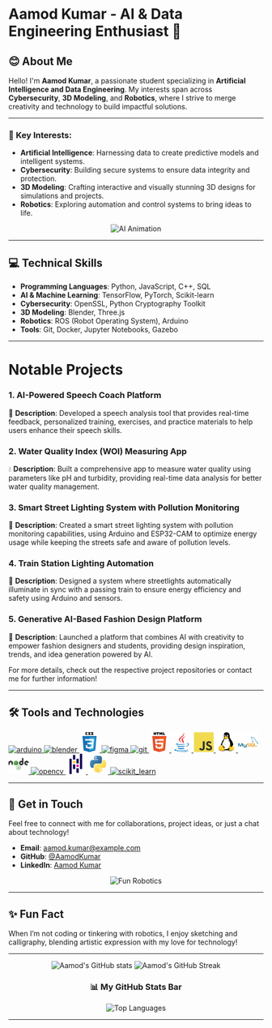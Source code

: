 # Aamod Kumar - AI & Data Engineering Enthusiast 🚀

## 😊 About Me

Hello! I'm **Aamod Kumar**, a passionate student specializing in **Artificial Intelligence and Data Engineering**. My interests span across **Cybersecurity**, **3D Modeling**, and **Robotics**, where I strive to merge creativity and technology to build impactful solutions.

---

### 🧠 Key Interests:

- **Artificial Intelligence**: Harnessing data to create predictive models and intelligent systems.
- **Cybersecurity**: Building secure systems to ensure data integrity and protection.
- **3D Modeling**: Crafting interactive and visually stunning 3D designs for simulations and projects.
- **Robotics**: Exploring automation and control systems to bring ideas to life.

<div align="center">
  <img src="https://media.giphy.com/media/L1R1tvI9svkIWwpVYr/giphy.gif" alt="AI Animation" width="300"/>
</div>

---

## 💻 Technical Skills

- **Programming Languages**: Python, JavaScript, C++, SQL
- **AI & Machine Learning**: TensorFlow, PyTorch, Scikit-learn
- **Cybersecurity**: OpenSSL, Python Cryptography Toolkit
- **3D Modeling**: Blender, Three.js
- **Robotics**: ROS (Robot Operating System), Arduino
- **Tools**: Git, Docker, Jupyter Notebooks, Gazebo

---

# Notable Projects

### 1. **AI-Powered Speech Coach Platform**  
🎤 **Description**: Developed a speech analysis tool that provides real-time feedback, personalized training, exercises, and practice materials to help users enhance their speech skills.

### 2. **Water Quality Index (WOI) Measuring App**  
💧 **Description**: Built a comprehensive app to measure water quality using parameters like pH and turbidity, providing real-time data analysis for better water quality management.

### 3. **Smart Street Lighting System with Pollution Monitoring**  
🚦 **Description**: Created a smart street lighting system with pollution monitoring capabilities, using Arduino and ESP32-CAM to optimize energy usage while keeping the streets safe and aware of pollution levels.

### 4. **Train Station Lighting Automation**  
🚉 **Description**: Designed a system where streetlights automatically illuminate in sync with a passing train to ensure energy efficiency and safety using Arduino and sensors.

### 5. **Generative AI-Based Fashion Design Platform**  
👗 **Description**: Launched a platform that combines AI with creativity to empower fashion designers and students, providing design inspiration, trends, and idea generation powered by AI.

For more details, check out the respective project repositories or contact me for further information!

---

## 🛠️ Tools and Technologies

<p align="left">
  <a href="https://www.arduino.cc/" target="_blank" rel="noreferrer"> <img src="https://cdn.worldvectorlogo.com/logos/arduino-1.svg" alt="arduino" width="40" height="40"/> </a>
  <a href="https://www.blender.org/" target="_blank" rel="noreferrer"> <img src="https://download.blender.org/branding/community/blender_community_badge_white.svg" alt="blender" width="40" height="40"/> </a>
  <a href="https://www.w3schools.com/css/" target="_blank" rel="noreferrer"> <img src="https://raw.githubusercontent.com/devicons/devicon/master/icons/css3/css3-original-wordmark.svg" alt="css3" width="40" height="40"/> </a>
  <a href="https://www.figma.com/" target="_blank" rel="noreferrer"> <img src="https://www.vectorlogo.zone/logos/figma/figma-icon.svg" alt="figma" width="40" height="40"/> </a>
  <a href="https://git-scm.com/" target="_blank" rel="noreferrer"> <img src="https://www.vectorlogo.zone/logos/git-scm/git-scm-icon.svg" alt="git" width="40" height="40"/> </a>
  <a href="https://www.w3.org/html/" target="_blank" rel="noreferrer"> <img src="https://raw.githubusercontent.com/devicons/devicon/master/icons/html5/html5-original-wordmark.svg" alt="html5" width="40" height="40"/> </a>
  <a href="https://www.java.com" target="_blank" rel="noreferrer"> <img src="https://raw.githubusercontent.com/devicons/devicon/master/icons/java/java-original.svg" alt="java" width="40" height="40"/> </a>
  <a href="https://developer.mozilla.org/en-US/docs/Web/JavaScript" target="_blank" rel="noreferrer"> <img src="https://raw.githubusercontent.com/devicons/devicon/master/icons/javascript/javascript-original.svg" alt="javascript" width="40" height="40"/> </a>
  <a href="https://www.linux.org/" target="_blank" rel="noreferrer"> <img src="https://raw.githubusercontent.com/devicons/devicon/master/icons/linux/linux-original.svg" alt="linux" width="40" height="40"/> </a>
  <a href="https://www.mysql.com/" target="_blank" rel="noreferrer"> <img src="https://raw.githubusercontent.com/devicons/devicon/master/icons/mysql/mysql-original-wordmark.svg" alt="mysql" width="40" height="40"/> </a>
  <a href="https://nodejs.org" target="_blank" rel="noreferrer"> <img src="https://raw.githubusercontent.com/devicons/devicon/master/icons/nodejs/nodejs-original-wordmark.svg" alt="nodejs" width="40" height="40"/> </a>
  <a href="https://opencv.org/" target="_blank" rel="noreferrer"> <img src="https://www.vectorlogo.zone/logos/opencv/opencv-icon.svg" alt="opencv" width="40" height="40"/> </a>
  <a href="https://pandas.pydata.org/" target="_blank" rel="noreferrer"> <img src="https://raw.githubusercontent.com/devicons/devicon/2ae2a900d2f041da66e950e4d48052658d850630/icons/pandas/pandas-original.svg" alt="pandas" width="40" height="40"/> </a>
  <a href="https://www.python.org" target="_blank" rel="noreferrer"> <img src="https://raw.githubusercontent.com/devicons/devicon/master/icons/python/python-original.svg" alt="python" width="40" height="40"/> </a>
  <a href="https://scikit-learn.org/" target="_blank" rel="noreferrer"> <img src="https://upload.wikimedia.org/wikipedia/commons/0/05/Scikit_learn_logo_small.svg" alt="scikit_learn" width="40" height="40"/> </a>
</p>

---

## 📩 Get in Touch

Feel free to connect with me for collaborations, project ideas, or just a chat about technology!

- **Email**: aamod.kumar@example.com
- **GitHub**: [@AamodKumar](https://github.com/AamodKumar)
- **LinkedIn**: [Aamod Kumar](https://linkedin.com/in/aamodkumar)

<div align="center">
  <img src="https://media.giphy.com/media/1AG4ctbMlmrwK0cFZX/giphy.gif" alt="Fun Robotics" width="300"/>
</div>

---

## ✨ Fun Fact

When I’m not coding or tinkering with robotics, I enjoy sketching and calligraphy, blending artistic expression with my love for technology!

---

<div align="center">
  <img src="https://github-readme-stats.vercel.app/api?username=AamodKumar&show_icons=true&theme=radical" alt="Aamod's GitHub stats"/>
  <img src="https://github-readme-streak-stats.herokuapp.com/?user=AamodKumar&theme=radical" alt="Aamod's GitHub Streak"/>
</div>

<div align="center">
  <h3>📊 My GitHub Stats Bar</h3>
  <img src="https://github-readme-stats.vercel.app/api/top-langs/?username=AamodKumar&layout=compact&theme=radical" alt="Top Languages"/>
</div>

---
